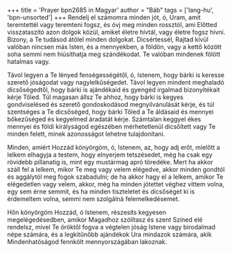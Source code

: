 +++
title = 'Prayer bpn2685 in Magyar'
author = "Báb"
tags = ['lang-hu', 'bpn-unsorted']
+++
Rendelj el számomra minden jót, ó, Uram, amit teremtettél vagy teremteni fogsz, és óvj meg minden rossztól, ami Előtted visszataszító azon dolgok közül, amiket életre hívtál, vagy életre fogsz hívni. Bizony, a Te tudásod átölel minden dolgokat. Dicsértessél, Rajtad kívül valóban nincsen más Isten, és a mennyekben, a földön, vagy a kettő között soha semmi nem hiúsíthatja meg szándékodat. Te valóban mindenek fölött hatalmas vagy.

Távol legyen a Te lényed fenségességétől, ó, Istenem, hogy bárki is keresse szerető jóságodat vagy nagylelkűségedet. Távol legyen mindent meghaladó dicsőségedtől, hogy bárki is ajándékaid és gyengéd irgalmad bizonyítékait kérje Tőled. Túl magasan állsz Te ahhoz, hogy bárki is kegyes gondviselésed és szerető gondoskodásod megnyilvánulását kérje, és túl szentséges a Te dicsőséged, hogy bárki Tőled a Te áldásaid és mennyei bőkezűséged és kegyelmed áradatát kérje. Számtalan keggyel ékes mennyei és földi királyságod egészében mérhetetlenül dicsőített vagy Te minden felett, minek azonosságot lehetne tulajdonítani.

Minden, amiért Hozzád könyörgöm, ó, Istenem, az, hogy adj erőt, mielőtt a lelkem elhagyja a testem, hogy elnyerjem tetszésedet, még ha csak egy rövidebb pillanatig is, mint egy mustármag apró töredéke. Mert ha akkor száll fel a lelkem, mikor Te meg vagy velem elégedve, akkor minden gondtól és aggálytól meg fogok szabadulni; de ha akkor hagy el a lelkem, amikor Te elégedetlen vagy velem, akkor, még ha minden jótettet véghez vittem volna, egy sem érne semmit, és ha minden tiszteletet és dicsőséget ki is érdemeltem volna, semmi nem szolgálná felemelkedésemet.

Hőn könyörgöm Hozzád, ó Istenem, részesíts kegyesen megelégedésedben, amikor Magadhoz szólítasz és szent Színed elé rendelsz, mivel Te öröktől fogva a végtelen jóság Istene vagy birodalmad népe számára, és a legkitűnőbb ajándékok Ura mindazok számára, akik Mindenhatóságod fennkölt mennyországában lakoznak.
